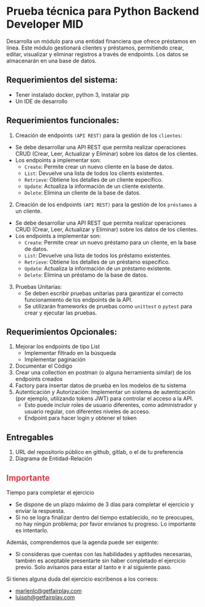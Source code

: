 # Prueba técnica para Python Backend Developer MID

Desarrolla un módulo para una entidad financiera que ofrece préstamos en línea. Este módulo gestionará clientes y préstamos, permitiendo crear, editar, visualizar y eliminar registros a través de endpoints. Los datos se almacenarán en una base de datos.


## Requerimientos del sistema:
- Tener instalado docker, python 3, instalar pip
- Un IDE de desarrollo


## Requerimientos funcionales:
1. Creación de endpoints `(API REST)` para la gestión de los `clientes`:
  - Se debe desarrollar una API REST que permita realizar operaciones CRUD (Crear, Leer, Actualizar y Eliminar) sobre los datos de los clientes.
  - Los endpoints a implementar son:
    - `Create`: Permite crear un nuevo cliente en la base de datos.
    - `List`: Devuelve una lista de todos los clients existentes.
    - `Retrieve`: Obtiene los detalles de un cliente específico.
    - `Update`: Actualiza la información de un cliente existente.
    - `Delete`: Elimina un cliente de la base de datos.
2. Creación de los endpoints `(API REST)` para la gestión de los `préstamos` a un cliente.
  - Se debe desarrollar una API REST que permita realizar operaciones CRUD (Crear, Leer, Actualizar y Eliminar) sobre los datos de los clientes.
  - Los endpoints a implementar son:
    - `Create`: Permite crear un nuevo préstamo para un cliente, en la base de datos.
    - `List`: Devuelve una lista de todos los préstamo existentes.
    - `Retrieve`: Obtiene los detalles de un préstamo específico.
    - `Update`: Actualiza la información de un préstamo existente.
    - `Delete`: Elimina un préstamo de la base de datos.
3. Pruebas Unitarias:
   - Se deben escribir pruebas unitarias para garantizar el correcto funcionamiento de los endpoints de la API.
   - Se utilizarán frameworks de pruebas como `unittest` o `pytest` para crear y ejecutar las pruebas.

## Requerimientos Opcionales:
1. Mejorar los endpoints de tipo List
   - Implementar filtrado en la búsqueda
   - Implementar paginación
2. Documentar el Código
3. Crear una collection en postman (o alguna herramienta similar) de los endpoints creados
4. Factory para insertar datos de prueba en los modelos de tu sistema
5. Autenticación y Autorización: Implementar un sistema de autenticación (por ejemplo, utilizando tokens JWT) para controlar el acceso a la API.
   - Esto puede incluir roles de usuario diferentes, como administrador y usuario regular, con diferentes niveles de acceso.
   - Endpoint para hacer login y obtener el token

## Entregables
1. URL del repositorio público en github, gitlab, o el de tu preferencia
2. Diagrama de Entidad-Relación


## <span style="color: #dc3545;">Importante</span>
Tiempo para completar el ejercicio
- Se dispone de un plazo máximo de 3 días para completar el ejercicio y enviar la respuesta.
- Si no se logra finalizar dentro del tiempo establecido, no te preocupes, no hay ningún problema; por favor envíanos tu progreso. Lo importante es intentarlo.

Además, comprendemos que la agenda puede ser exigente:
- Si consideras que cuentas con las habilidades y aptitudes necesarias, también es aceptable presentarte sin haber completado el ejercicio previo. Solo avísanos para estar al tanto e ir al siguiente paso.

Si tienes alguna duda del ejercicio escríbenos a los correos:
- marlenlc@getfairplay.com
- luisph@getfairplay.com
